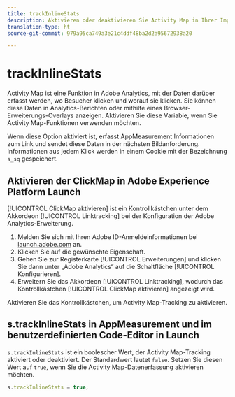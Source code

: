 ```yaml
---
title: trackInlineStats
description: Aktivieren oder deaktivieren Sie Activity Map in Ihrer Implementierung.
translation-type: ht
source-git-commit: 979a95ca749a3e21c4ddf48ba2d2a95672938a20

---
```



# trackInlineStats

Activity Map ist eine Funktion in Adobe Analytics, mit der Daten darüber erfasst werden, wo Besucher klicken und worauf sie klicken. Sie können diese Daten in Analytics-Berichten oder mithilfe eines Browser-Erweiterungs-Overlays anzeigen. Aktivieren Sie diese Variable, wenn Sie Activity Map-Funktionen verwenden möchten.

Wenn diese Option aktiviert ist, erfasst AppMeasurement Informationen zum Link und sendet diese Daten in der nächsten Bildanforderung. Informationen aus jedem Klick werden in einem Cookie mit der Bezeichnung `s_sq` gespeichert.

## Aktivieren der ClickMap in Adobe Experience Platform Launch

[!UICONTROL ClickMap aktivieren] ist ein Kontrollkästchen unter dem Akkordeon [!UICONTROL Linktracking] bei der Konfiguration der Adobe Analytics-Erweiterung.

1. Melden Sie sich mit Ihren Adobe ID-Anmeldeinformationen bei [launch.adobe.com](https://launch.adobe.com) an.
2. Klicken Sie auf die gewünschte Eigenschaft.
3. Gehen Sie zur Registerkarte [!UICONTROL Erweiterungen] und klicken Sie dann unter „Adobe Analytics“ auf die Schaltfläche [!UICONTROL Konfigurieren].
4. Erweitern Sie das Akkordeon [!UICONTROL Linktracking], wodurch das Kontrollkästchen [!UICONTROL ClickMap aktivieren] angezeigt wird.

Aktivieren Sie das Kontrollkästchen, um Activity Map-Tracking zu aktivieren.

## s.trackInlineStats in AppMeasurement und im benutzerdefinierten Code-Editor in Launch

`s.trackInlineStats` ist ein boolescher Wert, der Activity Map-Tracking aktiviert oder deaktiviert. Der Standardwert lautet `false`. Setzen Sie diesen Wert auf `true`, wenn Sie die Activity Map-Datenerfassung aktivieren möchten.

```js
s.trackInlineStats = true;
```
